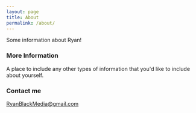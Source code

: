 ```yaml
---
layout: page
title: About
permalink: /about/
---
```


Some information about Ryan!

### More Information

A place to include any other types of information that you'd like to include about yourself.

### Contact me

[RyanBlackMedia@gmail.com](mailto:RyanBlackMedia@gmail.com)